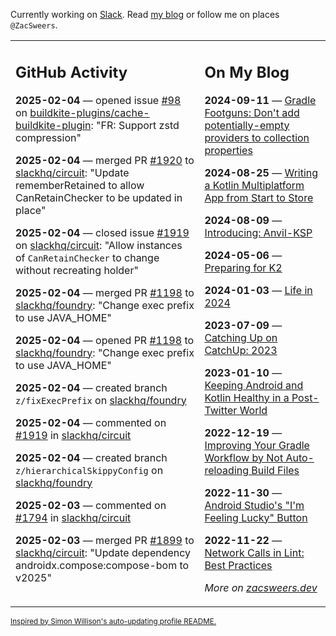 Currently working on [Slack](https://slack.com/). Read [my blog](https://zacsweers.dev/) or follow me on places `@ZacSweers`.

<table><tr><td valign="top" width="60%">

## GitHub Activity
<!-- githubActivity starts -->
**2025-02-04** — opened issue [#98](https://github.com/buildkite-plugins/cache-buildkite-plugin/issues/98) on [buildkite-plugins/cache-buildkite-plugin](https://github.com/buildkite-plugins/cache-buildkite-plugin): "FR: Support zstd compression"

**2025-02-04** — merged PR [#1920](https://github.com/slackhq/circuit/pull/1920) to [slackhq/circuit](https://github.com/slackhq/circuit): "Update rememberRetained to allow CanRetainChecker to be updated in place"

**2025-02-04** — closed issue [#1919](https://github.com/slackhq/circuit/issues/1919) on [slackhq/circuit](https://github.com/slackhq/circuit): "Allow instances of `CanRetainChecker` to change without recreating holder"

**2025-02-04** — merged PR [#1198](https://github.com/slackhq/foundry/pull/1198) to [slackhq/foundry](https://github.com/slackhq/foundry): "Change exec prefix to use JAVA_HOME"

**2025-02-04** — opened PR [#1198](https://github.com/slackhq/foundry/pull/1198) to [slackhq/foundry](https://github.com/slackhq/foundry): "Change exec prefix to use JAVA_HOME"

**2025-02-04** — created branch `z/fixExecPrefix` on [slackhq/foundry](https://github.com/slackhq/foundry)

**2025-02-04** — commented on [#1919](https://github.com/slackhq/circuit/issues/1919#issuecomment-2634998087) in [slackhq/circuit](https://github.com/slackhq/circuit)

**2025-02-04** — created branch `z/hierarchicalSkippyConfig` on [slackhq/foundry](https://github.com/slackhq/foundry)

**2025-02-03** — commented on [#1794](https://github.com/slackhq/circuit/pull/1794#issuecomment-2632871092) in [slackhq/circuit](https://github.com/slackhq/circuit)

**2025-02-03** — merged PR [#1899](https://github.com/slackhq/circuit/pull/1899) to [slackhq/circuit](https://github.com/slackhq/circuit): "Update dependency androidx.compose:compose-bom to v2025"
<!-- githubActivity ends -->
</td><td valign="top" width="40%">

## On My Blog
<!-- blog starts -->
**2024-09-11** — [Gradle Footguns: Don't add potentially-empty providers to collection properties](https://www.zacsweers.dev/gradle-footgun-adding-empty-providers-to-collection-properties/)

**2024-08-25** — [Writing a Kotlin Multiplatform App from Start to Store](https://www.zacsweers.dev/writing-a-kotlin-multiplatform-app-from-start-to-store/)

**2024-08-09** — [Introducing: Anvil-KSP](https://www.zacsweers.dev/introducing-anvil-ksp/)

**2024-05-06** — [Preparing for K2](https://www.zacsweers.dev/preparing-for-k2/)

**2024-01-03** — [Life in 2024](https://www.zacsweers.dev/life-in-2024/)

**2023-07-09** — [Catching Up on CatchUp: 2023](https://www.zacsweers.dev/catching-up-on-catchup-2023/)

**2023-01-10** — [Keeping Android and Kotlin Healthy in a Post-Twitter World](https://www.zacsweers.dev/keeping-android-healthy/)

**2022-12-19** — [Improving Your Gradle Workflow by Not Auto-reloading Build Files](https://www.zacsweers.dev/improving-your-workflow-by-not-auto-reloading-build-files/)

**2022-11-30** — [Android Studio's "I'm Feeling Lucky" Button](https://www.zacsweers.dev/android-studios-im-feeling-lucky-button/)

**2022-11-22** — [Network Calls in Lint: Best Practices](https://www.zacsweers.dev/network-calls-in-lint-best-practices/)
<!-- blog ends -->
_More on [zacsweers.dev](https://zacsweers.dev/)_
</td></tr></table>

<sub><a href="https://simonwillison.net/2020/Jul/10/self-updating-profile-readme/">Inspired by Simon Willison's auto-updating profile README.</a></sub>